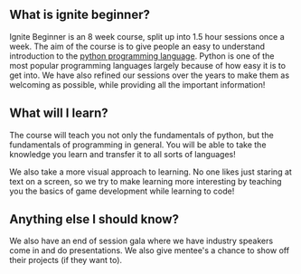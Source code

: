 ## What is ignite beginner?

Ignite Beginner is an 8 week course, split up into 1.5 hour sessions once a week. The aim of the course is to give people an easy to understand introduction to the [python programming language](https://www.python.org/). Python is one of the most popular programming languages largely because of how easy it is to get into. We have also refined our sessions over the years to make them as welcoming as possible, while providing all the important information!

## What will I learn?

The course will teach you not only the fundamentals of python, but the fundamentals of programming in general. You will be able to take the knowledge you learn and transfer it to all sorts of languages!

We also take a more visual approach to learning. No one likes just staring at text on a screen, so we try to make learning more interesting by teaching you the basics of game development while learning to code!

## Anything else I should know?

We also have an end of session gala where we have industry speakers come in and do presentations. We also give mentee's a chance to show off their projects (if they want to).
